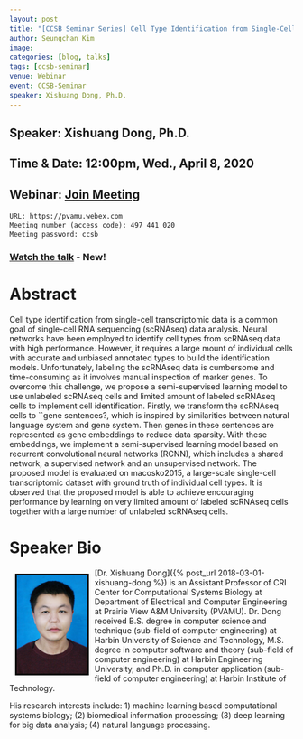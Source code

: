 ```yaml
---
layout: post
title: "[CCSB Seminar Series] Cell Type Identification from Single-Cell Transcriptomic Data via Deep Learning"
author: Seungchan Kim
image: 
categories: [blog, talks]
tags: [ccsb-seminar]
venue: Webinar
event: CCSB-Seminar
speaker: Xishuang Dong, Ph.D.
---
```


## Speaker: Xishuang Dong, Ph.D.
## Time & Date: 12:00pm, Wed., April 8, 2020
## Webinar: [Join Meeting](https://pvamu.webex.com/pvamu/j.php?MTID=mec801df2a0fe9967c7f20b31a1ca51a8)
	URL: https://pvamu.webex.com
	Meeting number (access code): 497 441 020
	Meeting password: ccsb

### [Watch the talk](https://ccsb.pvamu.edu/media/video/ccsb-seminar-dong-2020-04-08.mp4) - New!

# Abstract

Cell type identification from single-cell transcriptomic data is a common goal of single-cell RNA sequencing (scRNAseq) data analysis. Neural networks have been employed to identify cell types from scRNAseq data with high performance. However, it requires a large mount of individual cells with accurate and unbiased annotated types to build the identification models. Unfortunately, labeling the scRNAseq data is cumbersome and time-consuming as it involves manual inspection of marker genes. To overcome this challenge, we propose a semi-supervised learning model to use unlabeled scRNAseq cells and limited amount of labeled scRNAseq cells to implement cell identification. Firstly, we transform the scRNAseq cells to ``gene sentences?, which is inspired by similarities between natural language system and gene system. Then genes in these sentences are represented as gene embeddings to reduce data sparsity. With these embeddings, we implement a semi-supervised learning model based on recurrent convolutional neural networks (RCNN), which includes a shared network, a supervised network and an unsupervised network. The proposed model is evaluated on macosko2015, a large-scale single-cell transcriptomic dataset with ground truth of individual cell types. It is observed that the proposed model is able to achieve encouraging performance by learning on very limited amount of labeled scRNAseq cells together with a large number of unlabeled scRNAseq cells.


# Speaker Bio
<img class="offset" src="/images/talks/speakers/xdong.jpg" style="width:125px;float:left;border:3px solid black;margin:10px 10px;"> [Dr. Xishuang Dong]({% post_url 2018-03-01-xishuang-dong %}) is an Assistant Professor of CRI Center for Computational Systems Biology at Department of Electrical and Computer Engineering at Prairie View A&M University (PVAMU). Dr. Dong received B.S. degree in computer science and technique (sub-field of computer engineering) at Harbin University of Science and Technology, M.S. degree in computer software and theory (sub-field of computer engineering) at Harbin Engineering University, and Ph.D. in computer application (sub-field of computer engineering) at Harbin Institute of Technology.

His research interests include: 1) machine learning based computational systems biology; (2) biomedical information processing; (3) deep learning for big data analysis; (4) natural language processing.
